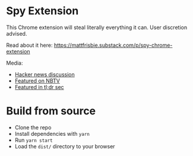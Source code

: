 # Spy Extension

This Chrome extension will steal literally everything it can. User discretion advised.

Read about it here: https://mattfrisbie.substack.com/p/spy-chrome-extension

Media:

- [Hacker news discussion](https://news.ycombinator.com/item?id=34889243)
- [Featured on NBTV](https://www.youtube.com/watch?v=cIGESSm39n4)
- [Featured in tl;dr sec](https://tldrsec.com/p/tldr-sec-171)

# Build from source
- Clone the repo
- Install dependencies with `yarn`
- Run `yarn start`
- Load the `dist/` directory to your browser
